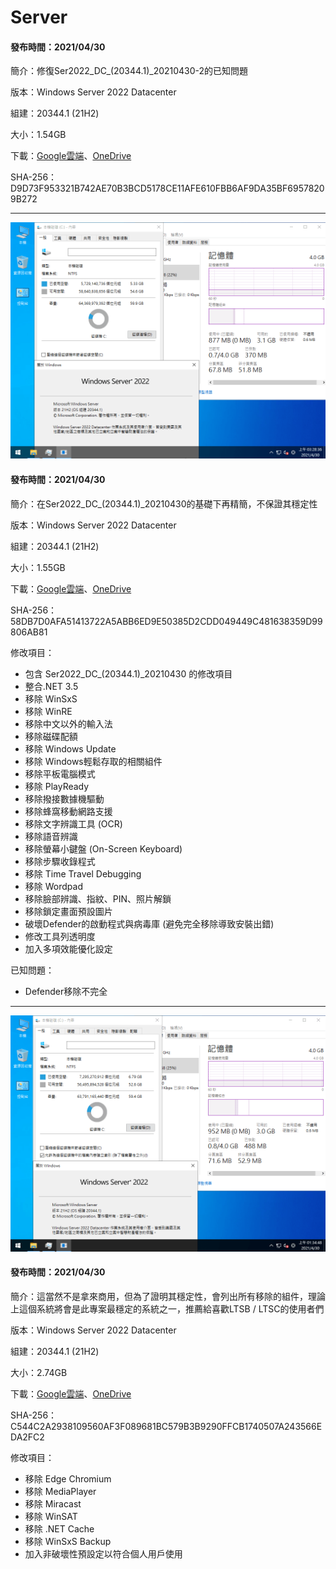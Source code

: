 # Server

#### 發布時間：2021/04/30

簡介：修復Ser2022_DC_(20344.1)_20210430-2的已知問題

版本：Windows Server 2022 Datacenter

組建：20344.1 (21H2)

大小：1.54GB

下載：[Google雲端](http://tiny.cc/s2022dc_20210430_3)、[OneDrive](http://tiny.cc/s2022dc_20210430_3_o)

SHA-256：D9D73F953321B742AE70B3BCD5178CE11AFE610FBB6AF9DA35BF69578209B272

----

![preview.png](/preview/Ser2022_DC_(20344.1)_20210430-2.png)

#### 發布時間：2021/04/30

簡介：在Ser2022_DC_(20344.1)_20210430的基礎下再精簡，不保證其穩定性

版本：Windows Server 2022 Datacenter

組建：20344.1 (21H2)

大小：1.55GB

下載：[Google雲端](http://tiny.cc/s2022dc_20210430_2)、[OneDrive](http://tiny.cc/s2022dc_20210430_2_o)

SHA-256：58DB7D0AFA51413722A5ABB6ED9E50385D2CDD049449C481638359D99806AB81

修改項目：
- 包含 Ser2022_DC_(20344.1)_20210430 的修改項目
- 整合.NET 3.5
- 移除 WinSxS
- 移除 WinRE
- 移除中文以外的輸入法
- 移除磁碟配額
- 移除 Windows Update
- 移除 Windows輕鬆存取的相關組件
- 移除平板電腦模式
- 移除 PlayReady
- 移除撥接數據機驅動
- 移除蜂窩移動網路支援
- 移除文字辨識工具 (OCR)
- 移除語音辨識
- 移除螢幕小鍵盤 (On-Screen Keyboard)
- 移除步驟收錄程式
- 移除 Time Travel Debugging
- 移除 Wordpad
- 移除臉部辨識、指紋、PIN、照片解鎖
- 移除鎖定畫面預設圖片
- 破壞Defender的啟動程式與病毒庫 (避免完全移除導致安裝出錯)
- 修改工具列透明度
- 加入多項效能優化設定

已知問題：
- Defender移除不完全

----

![preview.png](/preview/Ser2022_DC_(20344.1)_20210430.png)

#### 發布時間：2021/04/30

簡介：這當然不是拿來商用，但為了證明其穩定性，會列出所有移除的組件，理論上這個系統將會是此專案最穩定的系統之一，推薦給喜歡LTSB / LTSC的使用者們

版本：Windows Server 2022 Datacenter

組建：20344.1 (21H2)

大小：2.74GB

下載：[Google雲端](http://tiny.cc/s2022dc_20210430)、[OneDrive](http://tiny.cc/s2022dc_20210430_o)

SHA-256：C544C2A2938109560AF3F089681BC579B3B9290FFCB1740507A243566EDA2FC2

修改項目：
- 移除 Edge Chromium
- 移除 MediaPlayer
- 移除 Miracast
- 移除 WinSAT
- 移除 .NET Cache
- 移除 WinSxS Backup
- 加入非破壞性預設定以符合個人用戶使用
